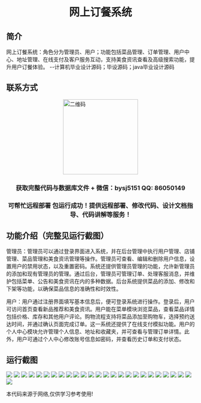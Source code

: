 <p><h1 align="center">网上订餐系统</h1></p>

## 简介
网上订餐系统：角色分为管理员、用户；功能包括菜品管理、订单管理、用户中心、地址管理、在线支付及客户服务互动，支持美食资讯查看及高级搜索功能，提升用户订餐体验。    --计算机毕业设计源码；毕设源码；java毕业设计源码


## 联系方式
<img src="https://bs-1329754181.cos.ap-shanghai.myqcloud.com/wx.jpg" alt="二维码" style="display: block; margin: 0 auto;" width="200px">
<p><h3 align="center">获取完整代码与数据库文件 + 微信：bysj5151 QQ: 86050149</h3></p>
<p><h3 align="center">可帮忙远程部署 包运行成功！提供远程部署、修改代码、设计文档指导、代码讲解等服务！</h3></p>

## 功能介绍（完整见运行截图）
管理员：管理员可以通过登录界面进入系统，并在后台管理中执行用户管理、店铺管理、菜品管理和美食资讯管理等操作。管理员可查看、编辑和删除用户信息，设置用户的禁用状态，以及重置密码。系统还提供管理员管理的功能，允许新管理员的添加和现有管理员的管理。通过后台，管理员可管理订单、处理客服消息，并维护包括菜单、公告和美食资讯在内的多种数据。后台系统提供菜品的添加、修改和下架等功能，以确保菜品信息的准确性和时效性。

用户：用户通过注册界面填写基本信息后，便可登录系统进行操作。登录后，用户可访问首页查看新品推荐和美食资讯。用户能在菜单模块浏览菜品，查看菜品详情包括价格、库存和其他用户评论。购物流程支持将菜品添加至购物车，选择预约送达时间，并通过确认页面完成订单。这一系统还提供了在线支付模拟功能。用户的个人中心模块允许管理个人信息、地址和收藏夹，并可查看与管理订单详情。此外，用户可通过个人中心修改账号信息如密码，并查看历史订单和支付状态。


## 运行截图
![](https://bs-1329754181.cos.ap-shanghai.myqcloud.com/ssm/OnlineOrderingSystem/img/001.jpg)
![](https://bs-1329754181.cos.ap-shanghai.myqcloud.com/ssm/OnlineOrderingSystem/img/002.jpg)
![](https://bs-1329754181.cos.ap-shanghai.myqcloud.com/ssm/OnlineOrderingSystem/img/003.jpg)
![](https://bs-1329754181.cos.ap-shanghai.myqcloud.com/ssm/OnlineOrderingSystem/img/004.jpg)
![](https://bs-1329754181.cos.ap-shanghai.myqcloud.com/ssm/OnlineOrderingSystem/img/005.jpg)
![](https://bs-1329754181.cos.ap-shanghai.myqcloud.com/ssm/OnlineOrderingSystem/img/006.jpg)
![](https://bs-1329754181.cos.ap-shanghai.myqcloud.com/ssm/OnlineOrderingSystem/img/007.jpg)
![](https://bs-1329754181.cos.ap-shanghai.myqcloud.com/ssm/OnlineOrderingSystem/img/008.jpg)
![](https://bs-1329754181.cos.ap-shanghai.myqcloud.com/ssm/OnlineOrderingSystem/img/009.jpg)
![](https://bs-1329754181.cos.ap-shanghai.myqcloud.com/ssm/OnlineOrderingSystem/img/010.jpg)
![](https://bs-1329754181.cos.ap-shanghai.myqcloud.com/ssm/OnlineOrderingSystem/img/011.jpg)
![](https://bs-1329754181.cos.ap-shanghai.myqcloud.com/ssm/OnlineOrderingSystem/img/012.jpg)
![](https://bs-1329754181.cos.ap-shanghai.myqcloud.com/ssm/OnlineOrderingSystem/img/013.jpg)
![](https://bs-1329754181.cos.ap-shanghai.myqcloud.com/ssm/OnlineOrderingSystem/img/014.jpg)
![](https://bs-1329754181.cos.ap-shanghai.myqcloud.com/ssm/OnlineOrderingSystem/img/015.jpg)
![](https://bs-1329754181.cos.ap-shanghai.myqcloud.com/ssm/OnlineOrderingSystem/img/016.jpg)
![](https://bs-1329754181.cos.ap-shanghai.myqcloud.com/ssm/OnlineOrderingSystem/img/017.jpg)
![](https://bs-1329754181.cos.ap-shanghai.myqcloud.com/ssm/OnlineOrderingSystem/img/018.jpg)
![](https://bs-1329754181.cos.ap-shanghai.myqcloud.com/ssm/OnlineOrderingSystem/img/019.jpg)
![](https://bs-1329754181.cos.ap-shanghai.myqcloud.com/ssm/OnlineOrderingSystem/img/020.jpg)
![](https://bs-1329754181.cos.ap-shanghai.myqcloud.com/ssm/OnlineOrderingSystem/img/021.jpg)
![](https://bs-1329754181.cos.ap-shanghai.myqcloud.com/ssm/OnlineOrderingSystem/img/022.jpg)
![](https://bs-1329754181.cos.ap-shanghai.myqcloud.com/ssm/OnlineOrderingSystem/img/023.jpg)
![](https://bs-1329754181.cos.ap-shanghai.myqcloud.com/ssm/OnlineOrderingSystem/img/024.jpg)
![](https://bs-1329754181.cos.ap-shanghai.myqcloud.com/ssm/OnlineOrderingSystem/img/025.jpg)
![](https://bs-1329754181.cos.ap-shanghai.myqcloud.com/ssm/OnlineOrderingSystem/img/026.jpg)

<p>本代码来源于网络,仅供学习参考使用!</p>
